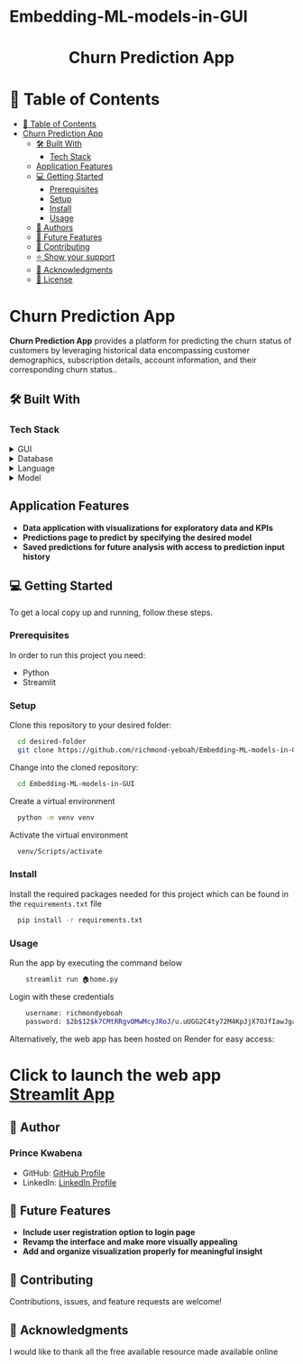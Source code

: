 # Embedding-ML-models-in-GUI

<div align="center">
  <h1><b>Churn Prediction App</b></h1>
</div>

<!-- TABLE OF CONTENTS -->

# 📖 Table of Contents

- [📖 Table of Contents](#-table-of-contents)
- [Churn Prediction App](#churn-prediction-app)
  - [🛠 Built With](#-built-with)
    - [Tech Stack](#tech-stack)
  - [Application Features](#application-features)
  - [💻 Getting Started](#-getting-started)
    - [Prerequisites](#prerequisites)
    - [Setup](#setup)
    - [Install](#install)
    - [Usage](#usage)
  - [👥 Authors](#-authors)
  - [🔭 Future Features](#-future-features)
  - [🤝 Contributing](#-contributing)
  - [⭐️ Show your support](#️-show-your-support)
  - [🙏 Acknowledgments](#-acknowledgments)
  - [📝 License](#-license)

<!-- PROJECT DESCRIPTION -->

# Churn Prediction App <a name="about-project"></a>

**Churn Prediction App**  provides a platform for predicting the churn status of customers by leveraging historical data encompassing customer demographics, subscription details, account information, and their corresponding churn status..

## 🛠 Built With <a name="built-with"></a>

### Tech Stack <a name="tech-stack"></a>

<details>
  <summary>GUI</summary>
  <ul>
    <li><a href="">Streamlit</a></li>
  </ul>
</details>

<details>
<summary>Database</summary>
  <ul>
    <li><a href="">Microsoft SQL Server</a></li>
  </ul>
</details>

<details>
<summary>Language</summary>
  <ul>
    <li><a href="">Python</a></li>
  </ul>
</details>

<details>
<summary>Model</summary>
  <ul>
    <li><a href="">Sklearn</a></li>
  </ul>
</details>


## Application Features <a name="application-features"></a>

- **Data application with visualizations for exploratory data and KPIs**
- **Predictions page to predict by specifying the desired model**
- **Saved predictions for future analysis with access to prediction input history**


<!-- GETTING STARTED -->

## 💻 Getting Started <a name="getting-started"></a>

To get a local copy up and running, follow these steps.

### Prerequisites

In order to run this project you need:

- Python
- Streamlit

### Setup

Clone this repository to your desired folder:

```sh
  cd desired-folder
  git clone https://github.com/richmond-yeboah/Embedding-ML-models-in-GUI.git
```

Change into the cloned repository:

```sh
  cd Embedding-ML-models-in-GUI
```

Create a virtual environment
```sh
  python -m venv venv
```

Activate the virtual environment
```sh
  venv/Scripts/activate
```

### Install

Install the required packages needed for this project which can be found in the `requirements.txt` file
```sh
  pip install -r requirements.txt
```

### Usage

Run the app by executing the command below

```sh
    streamlit run 🏠home.py
```

Login with these credentials
```sh
    username: richmondyeboah
    password: $2b$12$k7CMtRRgvOMwMcyJRoJ/u.uUGG2C4ty72M4KpJjX7OJfIawJga6MK
```

Alternatively, the web app has been hosted on Render for easy access:

# Click to launch the web app [Streamlit App](https://ml-embedding-in-gui.onrender.com/)

## 👥 Author <a name="author"></a>

### Prince Kwabena

- GitHub: [GitHub Profile](https://github.com/richmond-yeboah)
- LinkedIn: [LinkedIn Profile](https://www.linkedin.com/in/richmond-yeboah-)



## 🔭 Future Features <a name="future-features"></a>


- **Include user registration option to login page**
- **Revamp the interface and make more visually appealing**
- **Add and organize visualization properly for meaningful insight**
  
  



## 🤝 Contributing <a name="contributing"></a>

Contributions, issues, and feature requests are welcome!



## 🙏 Acknowledgments <a name="acknowledgements"></a>

I would like to thank all the free available resource made available online